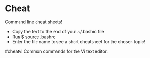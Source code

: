 # Cheat
Command line cheat sheets!

- Copy the text to the end of your ~/.bashrc file
- Run $ source .bashrc
- Enter the file name to see a short cheatsheet for the chosen topic!

#cheatvi
Common commands for the Vi text editor.
